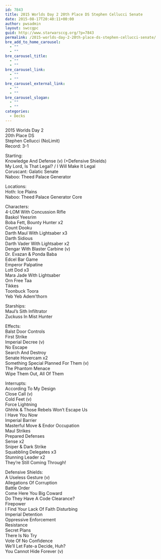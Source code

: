 ```yaml
---
id: 7843
title: 2015 Worlds Day 2 20th Place DS Stephen Cellucci Senate
date: 2015-08-17T20:40:11+00:00
author: pwsadmin
layout: swccgpc
guid: http://www.starwarsccg.org/?p=7843
permalink: /2015-worlds-day-2-20th-place-ds-stephen-cellucci-senate/
bre_add_to_home_carousel:
  - ""
  - ""
bre_carousel_title:
  - ""
  - ""
bre_carousel_link:
  - ""
  - ""
bre_carousel_external_link:
  - ""
  - ""
bre_carousel_slogan:
  - ""
  - ""
categories:
  - Decks
---
```

2015 Worlds Day 2  
20th Place DS  
Stephen Cellucci (NoLimit)  
Record: 3-1

Starting:  
Knowledge And Defense (v) (+Defensive Shields)  
My Lord, Is That Legal? / I Will Make It Legal  
Coruscant: Galatic Senate  
Naboo: Theed Palace Generator

Locations:  
Hoth: Ice Plains  
Naboo: Theed Palace Generator Core

Characters:  
4-LOM With Concussion Rifle  
Baskol Yeesrim  
Boba Fett, Bounty Hunter x2  
Count Dooku  
Darth Maul With Lightsaber x3  
Darth Sidious  
Darth Vader With Lightsaber x2  
Dengar With Blaster Carbine (v)  
Dr. Evazan & Ponda Baba  
Edcel Bar Game  
Emperor Palpatine  
Lott Dod x3  
Mara Jade With Lightsaber  
Orn Free Taa  
Tikkes  
Toonbuck Toora  
Yeb Yeb Adem&#8217;thorn

Starships:  
Maul&#8217;s Sith Infiltrator  
Zuckuss In Mist Hunter

Effects:  
Balst Door Controls  
First Strike  
Imperial Decree (v)  
No Escape  
Search And Destroy  
Senate Hovercam x2  
Something Special Planned For Them (v)  
The Phantom Menace  
Wipe Them Out, All Of Them

Interrupts:  
According To My Design  
Close Call (v)  
Cold Feet (v)  
Force Lightning  
Ghhhk & Those Rebels Won&#8217;t Escape Us  
I Have You Now  
Imperial Barrier  
Masterful Move & Endor Occupation  
Maul Strikes  
Prepared Defenses  
Sense x2  
Sniper & Dark Strike  
Squabbling Delegates x3  
Stunning Leader x2  
They&#8217;re Still Coming Through!

Defensive Shields:  
A Useless Gesture (v)  
Allegations Of Corruption  
Battle Order  
Come Here You Big Coward  
Do They Have A Code Clearance?  
Firepower  
I Find Your Lack Of Faith Disturbing  
Imperial Detention  
Oppressive Enforcement  
Resistance  
Secret Plans  
There Is No Try  
Vote Of No Confidence  
We&#8217;ll Let Fate-a Decide, Huh?  
You Cannot Hide Forever (v)
